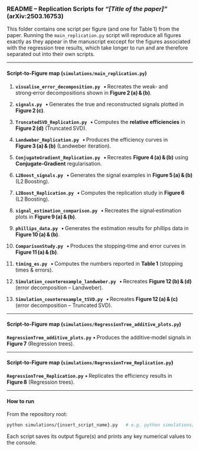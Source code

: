 ### README – Replication Scripts for *“\[Title of the paper]”* (arXiv:2503.16753)

This folder contains one script per figure (and one for Table 1) from the paper.
Running the ```main_replication.py``` script will reproduce all figures exactly as they appear in the manuscript exccept for the figures associated with the regression tree results, which take longer to run and are therefore separated out into their own scripts.

---

#### Script‑to‑Figure map (```simulations/main_replication.py```)

1. **`visualise_error_decomposition.py`**
     • Recreates the weak‑ and strong‑error decompositions shown in **Figure 2 (a) & (b)**.

2. **`signals.py`**
     • Generates the true and reconstructed signals plotted in **Figure 2 (c)**.

3. **`TruncatedSVD_Replication.py`**
     • Computes the **relative efficiencies** in **Figure 2 (d)** (Truncated SVD).

4. **`Landweber_Replication.py`**
     • Produces the efficiency curves in **Figure 3 (a) & (b)** (Landweber iteration).

5. **`ConjugateGradient_Replication.py`**
     • Recreates **Figure 4 (a) & (b)** using **Conjugate‑Gradient** regularisation.

6. **`L2Boost_signals.py`**
     • Generates the signal examples in **Figure 5 (a) & (b)** (L2 Boosting).

7. **`L2Boost_Replication.py`**
     • Computes the replication study in **Figure 6** (L2 Boosting).

8. **`signal_estimation_comparison.py`**
      • Recreates the signal‑estimation plots in **Figure 9 (a) & (b)**.

9. **`phillips_data.py`**
      • Generates the estimation results for phillips data in **Figure 10 (a) & (b)**.

10. **`ComparisonStudy.py`**
      • Produces the stopping‑time and error curves in **Figure 11 (a) & (b)**.

11. **`timing_es.py`**
      • Computes the numbers reported in **Table 1** (stopping times & errors).

12. **`Simulation_counterexample_landweber.py`**
      • Recreates **Figure 12 (b) & (d)** (error decomposition – Landweber).

13. **`Simulation_counterexample_tSVD.py`**
      • Recreates **Figure 12 (a) & (c)** (error decomposition – Truncated SVD).

---

#### Script‑to‑Figure map (```simulations/RegressionTree_additive_plots.py```)

**`RegressionTree_additive_plots.py`**
  • Produces the additive‑model signals in **Figure 7** (Regression trees).

---

#### Script‑to‑Figure map (```simulations/RegressionTree_Replication.py```)

**`RegressionTree_Replication.py`**
  • Replicates the efficiency results in **Figure 8** (Regression trees).

---

#### How to run

From the repository root:

```bash
python simulations/{insert_script_name}.py   # e.g. python simulations/RegressionTree_additive_plots.py
```

Each script saves its output figure(s) and prints any key numerical values to the console.
